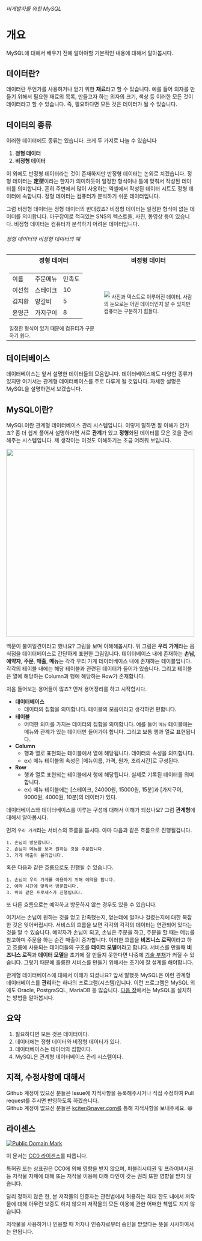 ###### 비개발자를 위한 MySQL
# 개요

MySQL에 대해서 배우기 전에 알아야할 기본적인 내용에 대해서 알아봅시다.

## 데이터란?
데이터란 무언가를 사용하거나 얻기 위한 **재료**라고 할 수 있습니다. 예를 들어 의자를 만들기 위해서 필요한 재료의 목록, 만들고자 하는 의자의 크기, 색상 등 이러한 모든 것이 데이터라고 할 수 있습니다. 즉, 필요하다면 모든 것은 데이터가 될 수 있습니다.

## 데이터의 종류
이러한 데이터에도 종류는 있습니다. 크게 두 가지로 나눌 수 있습니다

1. **정형 데이터**
2. **비정형 데이터**

이 외에도 반정형 데이터라는 것이 존재하지만 반정형 데이터는 논외로 치겠습니다.
정형 데이터는 **定型**이라는 한자가 의미하듯이 일정한 형식이나 틀에 맞춰서 작성된 데이터를 의미합니다. 흔히 주변에서 많이 사용하는 엑셀에서 작성된 데이터 시트도 정형 데이터에 속합니다. 정형 데이터는 컴퓨터가 분석하기 쉬운 데이터입니다.

그럼 비정형 데이터는 정형 데이터의 반대겠죠? 비정형 데이터는 일정한 형식이 없는 데이터를 의미합니다. 마구잡이로 적혀있는 SNS의 텍스트들, 사진, 동영상 등이 있습니다. 비정형 데이터는 컴퓨터가 분석하기 어려운 데이터입니다.

###### 정형 데이터와 비정형 데이터의 예
<table>
  <tr><td align='center'><b>정형 데이터</b></td><td align='center'><b>비정형 데이터</b></td></tr>
  <tr>
    <td width='50%'>
      <table>
        <tr><td>이름</td><td>주문메뉴</td><td>만족도</td></tr>
        <tr><td>이선협</td><td>스테이크</td><td>10</td></tr>
        <tr><td>김지환</td><td>양갈비</td><td>5</td></tr>
        <tr><td>윤명근</td><td>가지구이</td><td>8</td></tr>
      </table>
      <sub>일정한 형식이 있기 때문에 컴퓨터가 구분하기 쉽다.</sub>
    </td>
    <td>
      <img src='https://github.com/kciter/MySQLForNonDeveloper/blob/master/Images/unstructured_data_sns.png?raw=true'>
      <sub>사진과 텍스트로 이루어진 데이터. 사람의 눈으로는 어떤 데이터인지 알 수 있지만 컴퓨터는 구분하기 힘들다.</sub>
    </td>
  </tr>
</table>

## 데이터베이스
데이터베이스는 앞서 설명한 데이터들의 모음입니다. 데이터베이스에도 다양한 종류가 있지만 여기서는 관계형 데이터베이스를 주로 다루게 될 것입니다. 자세한 설명은 MySQL을 설명하면서 보겠습니다.

## MySQL이란?
MySQL이란 관계형 데이터베이스 관리 시스템입니다. 이렇게 말하면 잘 이해가 안가죠? 좀 더 쉽게 풀어서 설명하자면 서로 **관계**가 있고 **정형**화된 데이터를 모은 것을 관리해주는 시스템입니다. 제 생각이는 이것도 이해하기는 조금 어려워 보입니다.

<img src='https://github.com/kciter/MySQLForNonDeveloper/blob/master/Images/restaurant_database_example.png?raw=true' width='500px'>

백문이 불여일견이라고 했나요? 그림을 보며 이해해봅시다. 위 그림은 **우리 가게**라는 음식점을 데이터베이스로 간단하게 표현한 그림입니다. 데이터베이스 내에 존재하는 **손님**, **예약자**, **주문**, **매출**, **메뉴**는 각각 우리 가게 데이터베이스 내에 존재하는 테이블입니다. 각각의 테이블 내에는 해당 테이블과 관련된 데이터가 들어가 있습니다. 그리고 테이블은 열에 해당하는 Column과 행에 해당하는 Row가 존재합니다.

처음 들어보는 용어들이 많죠? 먼저 용어정리를 하고 시작합시다.
* **데이터베이스**
  * 데이터의 집합을 의미합니다. 테이블의 모음이라고 생각하면 편합니다.
* **테이블**
  * 어떠한 의미를 가지는 데이터의 집합을 의미합니다. 예를 들어 `메뉴` 테이블에는 메뉴와 관계가 있는 데이터만 들어가야 합니다. 그리고 보통 행과 열로 표현됩니다.
* **Column**
  * 행과 열로 표현되는 테이블에서 열에 해당됩니다. 데이터의 속성을 의미합니다.
  * ex) 메뉴 테이블의 속성은 [메뉴이름, 가격, 원가, 조리시간]로 구성된다.
* **Row**
  * 행과 열로 표현되는 테이블에서 행에 해당됩니다. 실제로 기록된 데이터를 의미합니다.
  * ex) 메뉴 테이블에는 [스테이크, 24000원, 15000원, 15분]과 [가지구이, 9000원, 4000원, 10분]의 데이터가 있다.

데이터베이스와 데이터베이스를 이루는 구성에 대해서 이해가 되셨나요? 그럼 **관계형**에 대해서 알아봅시다.

먼저 `우리 가게`라는 서비스의 흐름을 봅시다. 아마 다음과 같은 흐름으로 진행될겁니다.
```
1. 손님이 방문합니다.
2. 손님이 메뉴를 보며 원하는 것을 주문합니다.
3. 가게 매출이 올라갑니다.
```
혹은 다음과 같은 흐름으로도 진행될 수 있습니다.
```
1. 손님이 우리 가게를 이용하기 위해 예약을 합니다.
2. 예약 시간에 맞춰서 방문합니다.
3. 위와 같은 프로세스가 진행됩니다.
```
또 다른 흐름으로는 예약하고 방문하지 않는 경우도 있을 수 있습니다.

여기서는 손님이 원하는 것을 얻고 만족했는지, 얻는데에 얼마나 걸렸는지에 대한 복잡한 것은 잊어버립시다. 서비스의 흐름을 보면 각각의 각각의 데이터는 연관되어 있다는 것을 알 수 있습니다. 예약자가 손님이 되고, 손님은 주문을 하고, 주문을 할 때는 메뉴를 참고하며 주문을 하는 순간 매출이 증가합니다. 이러한 흐름을 **비즈니스 로직**이라고 하고 흐름에 사용되는 데이터들의 구조를 **데이터 모델**이라고 합니다. 서비스를 만들때 **비즈니스 로직**과 **데이터 모델**을 초기에 잘 만들지 못한다면 나중에 [기술 부채](https://brunch.co.kr/@pubjinson/23)가 커질 수 있습니다. 그렇기 때문에 훌륭한 서비스를 만들기 위해서는 초기에 잘 설계를 해야합니다.

관계형 데이터베이스에 대해서 이해가 되셨나요? 앞서 말했듯 MySQL은 이런 관계형 데이터베이스를 **관리**하는 하나의 프로그램(시스템)입니다. 이런 프로그램은 MySQL 외에도 Oracle, PostgraSQL, MariaDB 등 많습니다. [다음 장](INSTALL.md)에서는 MySQL을 설치하는 방법을 알아봅시다.

## 요약
1. 필요하다면 모든 것은 데이터이다.
2. 데이터에는 정형 데이터와 비정형 데이터가 있다.
3. 데이터베이스는 데이터의 집합이다.
4. MySQL은 관계형 데이터베이스 관리 시스템이다.

## 지적, 수정사항에 대해서
Github 계정이 있으신 분들은 Issue에 지적사항을 등록해주시거나 직접 수정하여 Pull request를 주시면 반영하도록 하겠습니다. <br>Github 계정이 없으신 분들은 kciter@naver.com를 통해 지적사항을 보내주세요. :smile:

## 라이센스
<a rel="license" href="http://creativecommons.org/publicdomain/mark/1.0/">
<img src="https://licensebuttons.net/p/mark/1.0/88x31.png" alt="Public Domain Mark" />
</a>

이 문서는 [CC0 라이센스](LICENSE)를 따릅니다.

특허권 또는 상표권은 CC0에 의해 영향을 받지 않으며, 퍼블리시티권 및 프라이버시권 등 저작물 자체에 대해 또는 저작물 이용에 대해 타인이 갖는 권리 또한 영향을 받지 않습니다.

달리 정하지 않은 한, 본 저작물의 인증자는 관련법에서 허용하는 최대 한도 내에서 저작물에 대해 아무런 보증도 하지 않으며 저작물의 모든 이용에 관한 어떠한 책임도 지지 않습니다.

저작물을 사용하거나 인용할 때 저자나 인증자로부터 승인을 받았다는 뜻을 시사하여서는 안됩니다.
